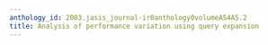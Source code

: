 ```yaml
---
anthology_id: 2003.jasis_journal-ir0anthology0volumeA54A5.2
title: Analysis of performance variation using query expansion
---
```

